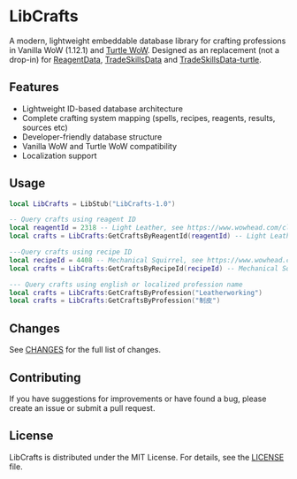 # LibCrafts

A modern, lightweight embeddable database library for crafting professions in Vanilla WoW (1.12.1) and [Turtle WoW](https://turtle-wow.org). Designed as an replacement (not a drop-in) for [ReagentData](https://github.com/refaim/ReagentData), [TradeSkillsData](https://github.com/refaim/TradeSkillsData) and [TradeSkillsData-turtle](https://github.com/refaim/TradeSkillsData-turtle).

## Features

- Lightweight ID-based database architecture
- Complete crafting system mapping (spells, recipes, reagents, results, sources etc)
- Developer-friendly database structure
- Vanilla WoW and Turtle WoW compatibility
- Localization support

## Usage

```lua
local LibCrafts = LibStub("LibCrafts-1.0")

-- Query crafts using reagent ID
local reagentId = 2318 -- Light Leather, see https://www.wowhead.com/classic/item=2318/light-leather
local crafts = LibCrafts:GetCraftsByReagentId(reagentId) -- Light Leather

---Query crafts using recipe ID
local recipeId = 4408 -- Mechanical Squirrel, see https://www.wowhead.com/classic/item=4408/schematic-mechanical-squirrel
local crafts = LibCrafts:GetCraftsByRecipeId(recipeId) -- Mechanical Squirrel

--- Query crafts using english or localized profession name
local crafts = LibCrafts:GetCraftsByProfession("Leatherworking")
local crafts = LibCrafts:GetCraftsByProfession("制皮")
```

## Changes

See [CHANGES](CHANGES.md) for the full list of changes.

## Contributing

If you have suggestions for improvements or have found a bug, please create an issue or submit a pull request.

## License

LibCrafts is distributed under the MIT License. For details, see the [LICENSE](LICENSE) file.
